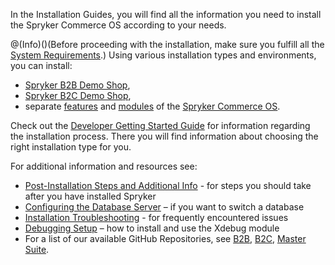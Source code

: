In the Installation Guides, you will find all the information you need to install the Spryker Commerce OS according to your needs.

@(Info)()(Before proceeding with the installation, make sure you fulfill all the [System Requirements](https://documentation.spryker.com/docs/system-requirements).)
Using various installation types and environments, you can install:

* [Spryker B2B Demo Shop](https://documentation.spryker.com/docs/b2b-suite),
* [Spryker B2C Demo Shop](https://documentation.spryker.com/docs/b2c-suite),
* separate [features](https://documentation.spryker.com/docs/features) and [modules](https://documentation.spryker.com/v20/docs) of the [Spryker Commerce OS](https://documentation.spryker.com/docs/master-suite).

 
Check out the [Developer Getting Started Guide](https://documentation.spryker.com/docs/dev-getting-started) for information regarding the installation process. There you will find information about choosing the right installation type for you.

For additional information and resources see:

* [Post-Installation Steps and Additional Info](https://documentation.spryker.com/docs/post-installation-steps-and-additional-info) - for steps you should take after you have installed Spryker
* [Configuring the Database Server](https://documentation.spryker.com/docs/configure-database-server) – if you want to switch a database
* [Installation Troubleshooting](https://documentation.spryker.com/docs/en/installation-troubleshooting) - for frequently encountered issues
* [Debugging Setup](https://documentation.spryker.com/docs/debugging-setup) – how to install and use the Xdebug module
* For a list of our available GitHub Repositories, see [B2B](https://documentation.spryker.com/docs/b2b-suite), [B2C](https://documentation.spryker.com/docs/b2c-suite), [Master Suite](https://documentation.spryker.com/docs/master-suite).